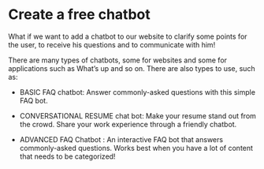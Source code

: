 # Create a free chatbot

What if we want to add a chatbot to our website to clarify some points for the user, to receive his questions and to communicate with him!

There are many types of chatbots, some for websites and some for applications such as What’s up and so on.
There are also types to use, such as:
- BASIC FAQ chatbot:
Answer commonly-asked questions with this simple FAQ bot.

- CONVERSATIONAL RESUME chat bot:
Make your resume stand out from the crowd. Share your work experience through a friendly chatbot.

- ADVANCED FAQ Chatbot :
An interactive FAQ bot that answers commonly-asked questions. Works best when you have a lot of content that needs to be categorized!

